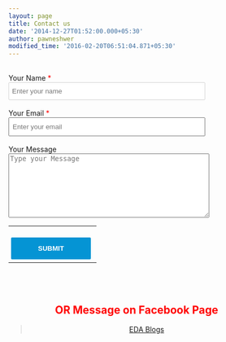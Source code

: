 ```yaml
---
layout: page
title: Contact us
date: '2014-12-27T01:52:00.000+05:30'
author: pawneshwer
modified_time: '2016-02-20T06:51:04.871+05:30'
---
```

<style type="text/css">
input[type="text"] {
    padding: 4px 5px;
    border: 1px solid #d3d3d3;
    border-radius: 2px;
    color: #333333;
}
.contact-text {
    padding: 9px 6px !important;
    width: 387px !important;
}
.contact-textarea {
    width: 395px !important;
}
input[type="submit"]:hover {
    background-color: #2e2e2e;
}
input[type="submit"] {
    border-radius: 2px;
    background-color: #0594d4;
    outline: 0;
    border: 0;
    padding: 5px 8px;
    color: #ffffff;
    margin: 2px 3px;
    cursor: pointer;
}
.contact-button {
    padding: 14px 53px !important;
    margin-left: -3px !important;
    margin-top: 20px !important;
    font-weight: bold;
    text-transform: uppercase;
}

</style>
<div dir="ltr" style="text-align: left;" trbidi="on">
<div class="ss-form">
<form action="https://docs.google.com/forms/d/1xMw9ppLQrednu-FP7LTyK6Q9wg7SnaRD5rtjiDMs_rA/formResponse" id="ss-form" method="POST" onsubmit="" target="_self">
<ol class="ss-question-list" role="list" style="padding-left: 0px; text-align: left;">
<div class="ss-form-question errorbox-good" role="listitem">
<div class="ss-item ss-item-required ss-text">
<div class="ss-form-entry">
<label class="ss-q-item-label" for="entry_1962902341"></label><br />
<div class="ss-q-title">
Your Name
<label aria-label="(Required field)" for="itemView.getDomIdToLabel()"></label>
<span aria-hidden="true" class="ss-required-asterisk" style="color: red;">*</span></div>
<input aria-label="Your Name Enter your name " aria-required="true" class="ss-q-short contact-text" dir="auto" id="entry_1962902341" name="entry.1962902341" placeholder="Enter your name" required="" title="" type="text" value="" />

<br />
<div class="error-message" id="1120790894_errorMessage">
</div>
<div class="required-message">
</div>
</div>
</div>
</div>
<div class="ss-form-question errorbox-good" role="listitem">
<div class="ss-item ss-item-required ss-text">
<div class="ss-form-entry">
<label class="ss-q-item-label" for="entry_327646354"></label><br />
<div class="ss-q-title">
Your Email
<label aria-label="(Required field)" for="itemView.getDomIdToLabel()"></label>
<span aria-hidden="true" class="ss-required-asterisk" style="color: red;">*</span></div>
<input aria-label="Your Email Enter your email " aria-required="true" class="ss-q-short contact-text" dir="auto" id="entry_327646354" name="entry.327646354" placeholder="Enter your email" required="" title="" type="email" value="" />

<br />
<div class="error-message" id="1411305105_errorMessage">
</div>
<div class="required-message">
</div>
</div>
</div>
</div>
<div class="ss-form-question errorbox-good" role="listitem">
<div class="ss-item  ss-paragraph-text">
<div class="ss-form-entry">
<label class="ss-q-item-label" for="entry_1381005011"></label><br />
<div class="ss-q-title">
Your Message
</div>
<div class="ss-q-help ss-secondary-text">
</div>
<textarea aria-label="Your Message Type your Message " class="ss-q-long contact-textarea" dir="auto" id="entry_1381005011" name="entry.1381005011" placeholder="Type your Message" rows="8"></textarea>

</div>
</div>
</div>
<div class="ss-item ss-navigate">
<table id="navigation-table"><tbody>
<tr><td class="ss-form-entry goog-inline-block" id="navigation-buttons"><input class="jfk-button jfk-button-action contact-button" id="ss-submit" name="submit" type="submit" value="Submit" />

</td></tr>
</tbody></table>
</div>
<br />
<br />
<h2 style="text-align: center;">
<span style="color: red;">OR Message on Facebook Page</span></h2>
</ol>
</form>
<center>
<div class="fb-xfbml-parse-ignore">
<blockquote cite="https://www.facebook.com/XDAblogsOfficial">
<a href="https://www.facebook.com/XDAblogsOfficial">EDA Blogs</a></blockquote>
</div>
</div>
</center>
</div>
<script type="text/javascript">H5F.setup(document.getElementById('ss-form'));
          _initFormViewer(
            "[100,,[]\n]\n");</script></div>